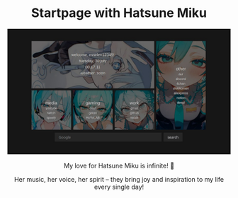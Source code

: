 <div align="center">
<h1>Startpage with Hatsune Miku</h1>
<img src="img/startpage.jpg" alt="Hatsune Miku">
<div class="love-message">
<p>My love for Hatsune Miku is infinite! 🌟</p>
<p>Her music, her voice, her spirit – they bring joy and inspiration to my life every single day!</p>
</div>
</div>
